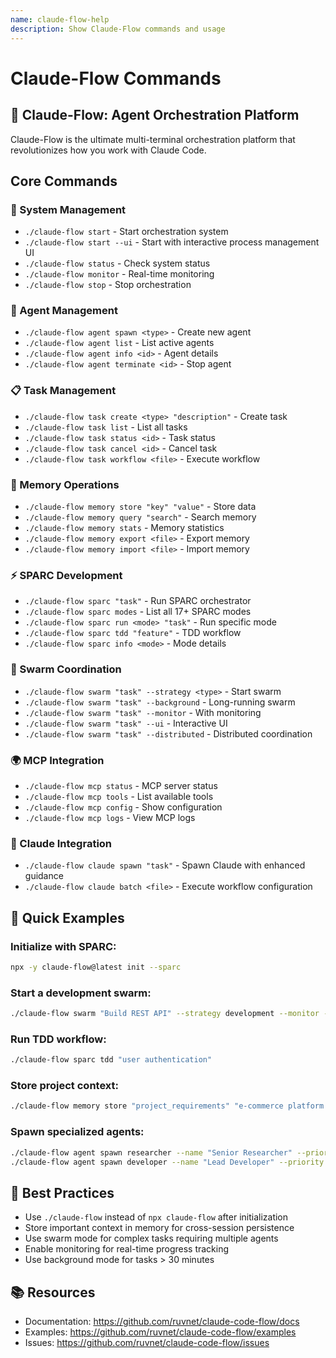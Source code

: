 ```yaml
---
name: claude-flow-help
description: Show Claude-Flow commands and usage
---
```


# Claude-Flow Commands

## 🌊 Claude-Flow: Agent Orchestration Platform

Claude-Flow is the ultimate multi-terminal orchestration platform that revolutionizes how you work
with Claude Code.

## Core Commands

### 🚀 System Management

- `./claude-flow start` - Start orchestration system
- `./claude-flow start --ui` - Start with interactive process management UI
- `./claude-flow status` - Check system status
- `./claude-flow monitor` - Real-time monitoring
- `./claude-flow stop` - Stop orchestration

### 🤖 Agent Management

- `./claude-flow agent spawn <type>` - Create new agent
- `./claude-flow agent list` - List active agents
- `./claude-flow agent info <id>` - Agent details
- `./claude-flow agent terminate <id>` - Stop agent

### 📋 Task Management

- `./claude-flow task create <type> "description"` - Create task
- `./claude-flow task list` - List all tasks
- `./claude-flow task status <id>` - Task status
- `./claude-flow task cancel <id>` - Cancel task
- `./claude-flow task workflow <file>` - Execute workflow

### 🧠 Memory Operations

- `./claude-flow memory store "key" "value"` - Store data
- `./claude-flow memory query "search"` - Search memory
- `./claude-flow memory stats` - Memory statistics
- `./claude-flow memory export <file>` - Export memory
- `./claude-flow memory import <file>` - Import memory

### ⚡ SPARC Development

- `./claude-flow sparc "task"` - Run SPARC orchestrator
- `./claude-flow sparc modes` - List all 17+ SPARC modes
- `./claude-flow sparc run <mode> "task"` - Run specific mode
- `./claude-flow sparc tdd "feature"` - TDD workflow
- `./claude-flow sparc info <mode>` - Mode details

### 🐝 Swarm Coordination

- `./claude-flow swarm "task" --strategy <type>` - Start swarm
- `./claude-flow swarm "task" --background` - Long-running swarm
- `./claude-flow swarm "task" --monitor` - With monitoring
- `./claude-flow swarm "task" --ui` - Interactive UI
- `./claude-flow swarm "task" --distributed` - Distributed coordination

### 🌍 MCP Integration

- `./claude-flow mcp status` - MCP server status
- `./claude-flow mcp tools` - List available tools
- `./claude-flow mcp config` - Show configuration
- `./claude-flow mcp logs` - View MCP logs

### 🤖 Claude Integration

- `./claude-flow claude spawn "task"` - Spawn Claude with enhanced guidance
- `./claude-flow claude batch <file>` - Execute workflow configuration

## 🌟 Quick Examples

### Initialize with SPARC:

```bash
npx -y claude-flow@latest init --sparc
```

### Start a development swarm:

```bash
./claude-flow swarm "Build REST API" --strategy development --monitor --review
```

### Run TDD workflow:

```bash
./claude-flow sparc tdd "user authentication"
```

### Store project context:

```bash
./claude-flow memory store "project_requirements" "e-commerce platform specs" --namespace project
```

### Spawn specialized agents:

```bash
./claude-flow agent spawn researcher --name "Senior Researcher" --priority 8
./claude-flow agent spawn developer --name "Lead Developer" --priority 9
```

## 🎯 Best Practices

- Use `./claude-flow` instead of `npx claude-flow` after initialization
- Store important context in memory for cross-session persistence
- Use swarm mode for complex tasks requiring multiple agents
- Enable monitoring for real-time progress tracking
- Use background mode for tasks > 30 minutes

## 📚 Resources

- Documentation: https://github.com/ruvnet/claude-code-flow/docs
- Examples: https://github.com/ruvnet/claude-code-flow/examples
- Issues: https://github.com/ruvnet/claude-code-flow/issues
